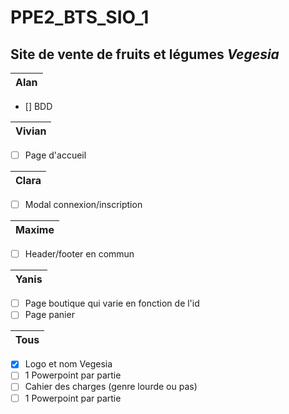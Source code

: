 # PPE2_BTS_SIO_1
## Site de vente de fruits et légumes *Vegesia*

Alan |    
------------ |
- [] BDD

Vivian               |
-------------------- |
- [ ] Page d'accueil

Clara        |
------------ |
- [ ] Modal connexion/inscription

Maxime       |
------------ |
- [ ] Header/footer en commun

Yanis        |
------------ |
- [ ] Page boutique qui varie en fonction de l'id
- [ ] Page panier

Tous         |
------------ |
- [x] Logo et nom Vegesia
- [ ] 1 Powerpoint par partie
- [ ] Cahier des charges (genre lourde ou pas)
- [ ] 1 Powerpoint par partie
